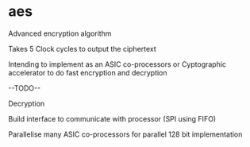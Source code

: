 # aes

Advanced encryption algorithm

Takes 5 Clock cycles to output the ciphertext

Intending to implement as an ASIC co-processors or Cyptographic accelerator to do fast encryption and decryption 

--TODO--

Decryption 

Build interface to communicate with processor (SPI using FIFO)

Parallelise many ASIC co-processors for parallel 128 bit implementation
